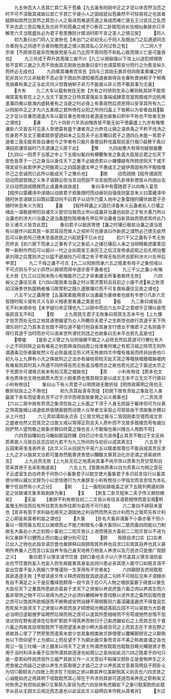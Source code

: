 <!-- { "loadSidebar": true } -->
　　九五休否大人吉其亡其亡系于苞桑【九五虽有阳刚中正之才足以休否然当否之时不可不深致其戒故曰其亡乎其亡乎彼小人之固结犹似苞桑然不可轻易视之也其者疑辞如其然岂其然之其恐小人之易进而难退否道之易成而难亡唐五王讨武氏之乱而不并去武三思后悔无及岂非不知苞桑之戒乎○泰否二卦隂阳消长恰相似彖辞亦只平解至六爻当隂盛处必为君子思患豫防计隂消时即不言之圣人之情见矣】
　　同人
　　初九象曰出门同人又谁咎也【未出门之前初无心于同人及既出门之后遇道同志合者则与之同道不合者则敬而逺之理义胜其私心又何过咎之有】
　　六二同人于宗吝【不顾贤否是非而惟族党是与此乃比而不周同而不和私心胜而理义亡是可羞吝也】
　　九三伏戎于莽升其髙陵三嵗不兴【九三以弱敌强以下攻上以逆犯顺理势皆不宜积三嵗之久而不改由其志刚故也故象曰安行也谓莫若安分而行之为愈言纵久而终必无成也】
　　九四乘其墉弗克攻吉【四与三其始无甚异但四居柔乘墉之时犯非其分力又非敌若不息必至于困此所谓知难而退者故得吉也春秋晋纳邾子于邾弗克纳春秋美之正与此爻同义但晋纳邾子非力不能直以非义而不敢其事为尤美】
　　大有
　　九二大车以载有攸往无咎【大有之时骄则生非心奢则耗其财不能常保其富有若在上之人当天下富庶之日恃其富强妄生事端或肆意宫室苑囿或开边拓境逺事四夷以致海内虚耗者有之当是之时必得上有善政然后庶民得以安享其所有九二以阳刚中正之才为六五柔顺之君所倚任众阳之所同归盖上下皆赖以为安者由其毅之才足以任重而道逺大车以载任重也有攸往者道逺也故象曰积中不败也不败者无咎之谓也】
　　谦
　　【六十四卦六爻吉凶悔吝皆不能无如干徳最盛上九亦有悔惟谦卦六爻皆吉可见圣人至徳莫有盛于谦者尧之允恭克让舜之温恭禹之不矜不伐汤之俭身若不及文王徽柔懿恭望道如未之见吾夫子出言輙曰君子之道四丘未能一焉君子道者三我无能焉皆自谦也今之学者有只能片善便自矜伐盍观前圣行哉○益賛于禹曰满招损谦受益时乃天道谦之义原于此】
　　豫
　　九四由豫大有得勿疑朋盍簪【九四以一阳贯于五隂之中上下五隂似髪四有横簪聚发之象盖大臣居近君之位天下安危皆萃于一己之身当以身任天下之重不必疑虑若以小嫌懐疑有所顾虑则天下或不得其安乐矣若伊尹之阿衡周公之四国是遒太甲之不惠成王之疑伊周固有所不暇恤惟尽己之忠诚而已此所以能成天下之豫乐也】
　　随
　　动而説随【程传谓説而动动而説皆随之义朱子语録云但当言动而説不当言説而动凡卦体卦徳皆从内説出去又曰动而説成随巽而止成蛊朱説良是】
　　象曰泽中有雷随君子以向晦入宴息【程传曰雷藏泽中泽随以动故君子观象随时而动昼则自强夜则宴息朱义曰雷藏泽中随时休息语録又曰既曰雷动何不曰君子以动作乃雷入地中之象雷随时藏伏故君子亦随时休息朱义为宻】
　　蛊
　　【程传释蛊之义固已详备朱义云蛊者前人已壊之绪此一语极是明切且诸爻义皆切当巽而止所以成蛊非治蛊也如卦之才有大善乃所以治蛊也利渉大川治蛊之道当备歴险阻艰难先甲后甲治蛊者当新其始而预虑其终此乃卦义诸爻义皆含此意】
　　象曰君子以振民育徳【蛊之时壊已极矣治蛊之道当思有以振作兴起其民一新其耳目而耸人之视听可也康诰曰作新民之谓然必己徳无疵然后可以新民茍己徳未至虽欲民之兴起民不已从也】
　　初六干父之蛊有子考无咎厉终吉【初六居下而承上之事有子父之象前人之绪已壊后人承之当研精极虑厘革旧弊一新制作然后可以振兴一代之业如周宣王承厉王之后汉宣帝承武昭之后孔明治蜀承刘璋之后寛则济之以猛不避艰险乃可谓之有子考得无咎厉终吉即利渉大川先甲后甲意】
　　九二干母之蛊不可贞【九二以阳刚而承六五之隂柔有母子之象但戒以不可贞则与干父小异然以巽顺而得中道亦善干蛊者也】
　　九三干父之蛊小有悔无大咎【九三以过刚未免小有悔能尽己之才非柔缓无所事者故终无咎】
　　六四裕父之蛊往见吝【六四以隂居柔当蛊之时以寛济寛茍且目前之小康不虑来之败溃如汉唐季世执国柄者循习故常积之既久遂致壊烂而不可复救裕蛊往见吝之谓也】
　　六五干父之蛊用誉【五虽隂柔能用贤以治蛊最为善继者也故有令誉○凡卦六爻皆随时取义或有爻义与卦义相表里者蛊之类是也】
　　临
　　九二象曰咸临吉无不利未顺命也【未字疑衍命正理也九二以刚中而应六五中正之君顺乎正理以是而临民宜无不利】
　　观
　　上九观其生君子无咎象曰观其生志未平也【上九懐才抱艺而处无位之地其道徳器望为众人所瞻仰夫君子之生斯世也欲行其道于天下所谓乐则行之乃其本志也既不得位道不能行则自省其身言行徳业不愧君子之名则虽不得行其道于当时而亦可以淑来世所谓忧则违之也故象曰志未平也若孔孟是也】
　　噬嗑
　　【是卦之义譬之为治则强梗不服之人必除去然后其道可行梗化有大小之不同则除之自有难易之别若舜诛四凶周公伐淮奄何难之有若汉祖之除项王则所谓遇毒见伤者屡矣然义在必除虽或见伤义终无咎故四爻中噬有难易而终非凶吝也○初九与上九罪有小大之殊故刑之之法亦有屦校荷校灭趾灭耳之等噬肤噬腊噬胏噬肉有难易则其时其人所遇不同终得吉而无咎盖当噬而合之故也若光武之于嚣述太宗之于充窦亦可谓艰贞矣未有如汉髙之噬肤也】
　　贲
　　小利有攸往【质本也文末也质体也文用也故质大而文小刚柔质也惟其相交是以成文无本不立无文不行故曰小利有攸往】
　　象曰山下有火贲君子以明庶政无敢折狱【明庶政离明之用也无敢折狱艮止之不用也】
　　初九贲其趾舎车而徒【初居下故有贲趾之象趾在人身最居下舎车而徒善处贲不过于浮华而得宜故象賛之曰义弗乘也】
　　六二贲其须【六以二居中故有贲须之象须在趾之上头面之下须于人身无损益于躯体但可为仪表之饰周旋揖让进退低昂皆随面貌而动使人仪举者文采容止可观皆由于须故象亦賛曰从上兴也】
　　六三贲如濡如永贞吉【三居文明之极与二皆因刚柔交错而成文贲之盛者也然又恐其交之过故又戒以常得正则吉夫人质朴而不文故多致陵忽苟有威仪则俨然人望而敬之故象亦賛曰终莫之陵也言人不敢侮也乘兴陵古人用韵不苟】
　　六四贲如皤如白马翰如匪寇防媾【四已过中且为艮体止其贲不敢过于文反尚质素故人马皆白且志应初九若不为九三所间则与初合以成其素志】
　　六五贲于丘园束帛戋戋吝终吉【此爻义只从旧説为平易六五以隂柔居尊位不能自成其贲反求上九之才以施其文治若可羞吝然能尊贤贵徳以黼黻文章其治化亦足谓之贤矣故终吉】
　　上九白贲无咎【上九处无位之地髙尚其事不尚华饰以质素为贲甘受和白受采其贤于五采彰施逺矣】
　　六五上九【皆敦尚质素以白为贲素以为绚之意荘子云虚室生白白终贵于间色○小畜象君子以懿文徳大畜象君子多识前言往行以畜其徳分明以威仪文辞为小以忠信徳行为大彖辞言小利有攸往小字指文而言忠信为本礼奢宁俭自然有小大之分】
　　剥
　　【上一画阳如牀板盖之状下五隂列两邉如牀足之状故诸爻象多取剥牀为象】
　　复
　　【剥复二卦爻程朱二夫子传义厥防微矣】
　　无妄
　　【彖辞不利有攸往初二二爻皆以有往吉语若相悖而意实相明盖惟无所往而后有所往若先有所往即为妄而不可行矣】
　　六二象曰不耕获未富也【言非有意于求利益也用天之道因地之利自然而然夫岂计利而为之哉苟先有计利之心即妄矣富者利益之谓也】
　　大畜
　　【卦名大畜非谓畜干小畜亦畜干但小畜以一隂而畜五阳又以巽顺而止不能力制故名小畜大畜则以二隂而畜四阳能以力制故名大畜此小大之别观小畜初二二阳爻皆以上进而得吉大畜初二二阳爻皆以不进为利又彖辞不曰健而止而曰能止健分别可见】
　　颐
　　观颐自求口实【口实者已出入之物也此指言语饮食也彖辞释曰观颐观其所养也自求口实观其自养也其义甚明所养兼人己而言口实自养专指己身天地养万物圣人养贤以及万民亦只是推广观颐之义】
　　象曰君子以慎言语节饮食【颐口象也夫子以六字尽盖其义慎言语防妄出也节饮食防妄入也妄入则生疾能害其身妄出则兴患必丧其徳人能守口如瓶言语不妄出饮食不妄入佩服六字惟谨则一生享用有不穷者矣】
　　六四颠颐吉虎视耽耽其欲逐逐无咎【予尝读是爻传义释虎视耽耽其欲逐逐二句终不可晓后见朱子语録亦有自不满足之义于是反覆绎思颇得一説今具于后○凡人物之嗜欲莫甚于得食以飬生大臣任天下之重其所愿欲亦莫甚于求天下之贤俊以养民虎食六畜之肉以养其生而六畜非常供之物不可以易得为虎之计必须抖櫢精神专意伺察以求外至之畜然后取而食之庶可以饱其所欲相逐而不絶稍或安然自肆不用明察则六畜深藏逺避虎不得食且饥而死矣大臣资天下之贤俊以养民而良才硕徳韬光晦迹髙蹈丘园不可以易致为大臣者必当明日逹聪搜罗延聘然后得而用之庶可以遂其所愿相继而不穷苟或弛然怠惰不加谘访则在野有遗贤在位有旷职民不得其养而咎归于己矣虎踞岩石之上而其志在于食六畜之肉故其目常耽耽然下视而望逺未尝少瞑大臣居百司之上而其志在于求在野之贤故其心常了了然旁思而逺索未尝少怠其象相类故爻辞借譬以覆解颠颐吉之义颠倒也以下而仰望于上为顺以上而反望于下为颠此据爻象而言非不美之称故直谓之吉也周公一饭三吐哺一沐三握发以待天下之贤士所谓虎视耽耽也耽耽目睛光耀貌贤才悉用于当时利泽永垂于后世所谓其欲逐逐也如周公之圣尚如此况六四之隂柔乎四句只是一意若如传説虎视作立威严其欲又作一义文意似不粘缀又颐卦正是食物养生之义虎食彼之肉益己之欲以养生大臣取彼之才益己之才以养民其文意甚简明且于颐卦义为切○颠颐吉六四居上而求在下阳刚之贤以赖其养位虽颠倒其义则吉也六四求贤之心诚能如虎之用其明下视耽耽然其心常在于外求则其欲可逐逐而来养民之职称矣又何咎责之有但如此解○又案荀九家艮为虎六四艮体有虎踞岩下之象○耽案韵防此耽字从目从冘説文云视近而志逺也以此证此爻义益明白本作眈从耳者非】
　　大过
